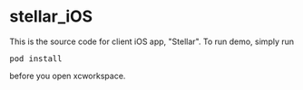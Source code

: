 # stellar_iOS

This is the source code for client iOS app, "Stellar".
To run demo, simply run
<pre>pod install</pre>
before you open xcworkspace.
